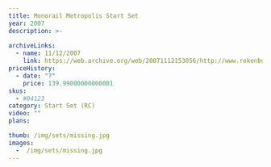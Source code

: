 ```yaml
---
title: Monorail Metropolis Start Set
year: 2007
description: >-
  
archiveLinks:
  - name: 11/12/2007
    link: https://web.archive.org/web/20071112153056/http://www.rokenbok.com/catalog/04123_pd_ss_mmetropolis.html
priceHistory:
  - date: "?"
    price: 139.99000000000001
skus:
  - #04123
category: Start Set (RC)
video: ""
plans:

thumb: /img/sets/missing.jpg
images:
  -  /img/sets/missing.jpg
---
```

